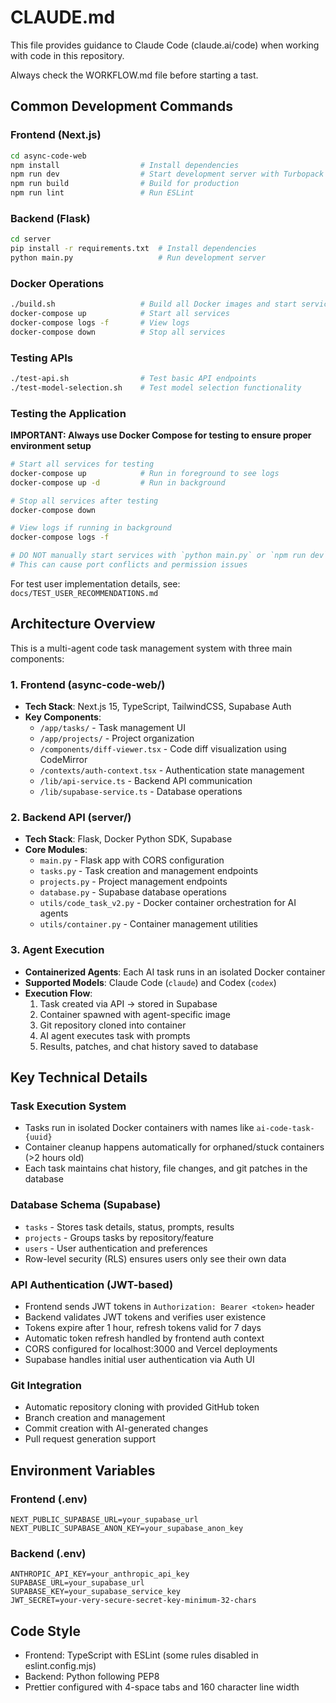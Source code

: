# CLAUDE.md

This file provides guidance to Claude Code (claude.ai/code) when working with code in this repository.

Always check the WORKFLOW.md file before starting a tast. 

## Common Development Commands

### Frontend (Next.js)
```bash
cd async-code-web
npm install                  # Install dependencies
npm run dev                  # Start development server with Turbopack
npm run build                # Build for production
npm run lint                 # Run ESLint
```

### Backend (Flask)
```bash
cd server
pip install -r requirements.txt  # Install dependencies
python main.py                   # Run development server
```

### Docker Operations
```bash
./build.sh                   # Build all Docker images and start services
docker-compose up            # Start all services
docker-compose logs -f       # View logs
docker-compose down          # Stop all services
```

### Testing APIs
```bash
./test-api.sh                # Test basic API endpoints
./test-model-selection.sh    # Test model selection functionality
```

### Testing the Application
**IMPORTANT: Always use Docker Compose for testing to ensure proper environment setup**
```bash
# Start all services for testing
docker-compose up            # Run in foreground to see logs
docker-compose up -d         # Run in background

# Stop all services after testing
docker-compose down

# View logs if running in background
docker-compose logs -f

# DO NOT manually start services with `python main.py` or `npm run dev` for testing
# This can cause port conflicts and permission issues
```

For test user implementation details, see: `docs/TEST_USER_RECOMMENDATIONS.md`

## Architecture Overview

This is a multi-agent code task management system with three main components:

### 1. Frontend (async-code-web/)
- **Tech Stack**: Next.js 15, TypeScript, TailwindCSS, Supabase Auth
- **Key Components**:
  - `/app/tasks/` - Task management UI
  - `/app/projects/` - Project organization
  - `/components/diff-viewer.tsx` - Code diff visualization using CodeMirror
  - `/contexts/auth-context.tsx` - Authentication state management
  - `/lib/api-service.ts` - Backend API communication
  - `/lib/supabase-service.ts` - Database operations

### 2. Backend API (server/)
- **Tech Stack**: Flask, Docker Python SDK, Supabase
- **Core Modules**:
  - `main.py` - Flask app with CORS configuration
  - `tasks.py` - Task creation and management endpoints
  - `projects.py` - Project management endpoints
  - `database.py` - Supabase database operations
  - `utils/code_task_v2.py` - Docker container orchestration for AI agents
  - `utils/container.py` - Container management utilities

### 3. Agent Execution
- **Containerized Agents**: Each AI task runs in an isolated Docker container
- **Supported Models**: Claude Code (`claude`) and Codex (`codex`)
- **Execution Flow**:
  1. Task created via API → stored in Supabase
  2. Container spawned with agent-specific image
  3. Git repository cloned into container
  4. AI agent executes task with prompts
  5. Results, patches, and chat history saved to database

## Key Technical Details

### Task Execution System
- Tasks run in isolated Docker containers with names like `ai-code-task-{uuid}`
- Container cleanup happens automatically for orphaned/stuck containers (>2 hours old)
- Each task maintains chat history, file changes, and git patches in the database

### Database Schema (Supabase)
- `tasks` - Stores task details, status, prompts, results
- `projects` - Groups tasks by repository/feature
- `users` - User authentication and preferences
- Row-level security (RLS) ensures users only see their own data

### API Authentication (JWT-based)
- Frontend sends JWT tokens in `Authorization: Bearer <token>` header
- Backend validates JWT tokens and verifies user existence
- Tokens expire after 1 hour, refresh tokens valid for 7 days
- Automatic token refresh handled by frontend auth context
- CORS configured for localhost:3000 and Vercel deployments
- Supabase handles initial user authentication via Auth UI

### Git Integration
- Automatic repository cloning with provided GitHub token
- Branch creation and management
- Commit creation with AI-generated changes
- Pull request generation support

## Environment Variables

### Frontend (.env)
```
NEXT_PUBLIC_SUPABASE_URL=your_supabase_url
NEXT_PUBLIC_SUPABASE_ANON_KEY=your_supabase_anon_key
```

### Backend (.env)
```
ANTHROPIC_API_KEY=your_anthropic_api_key
SUPABASE_URL=your_supabase_url
SUPABASE_KEY=your_supabase_service_key
JWT_SECRET=your-very-secure-secret-key-minimum-32-chars
```

## Code Style
- Frontend: TypeScript with ESLint (some rules disabled in eslint.config.mjs)
- Backend: Python following PEP8
- Prettier configured with 4-space tabs and 160 character line width